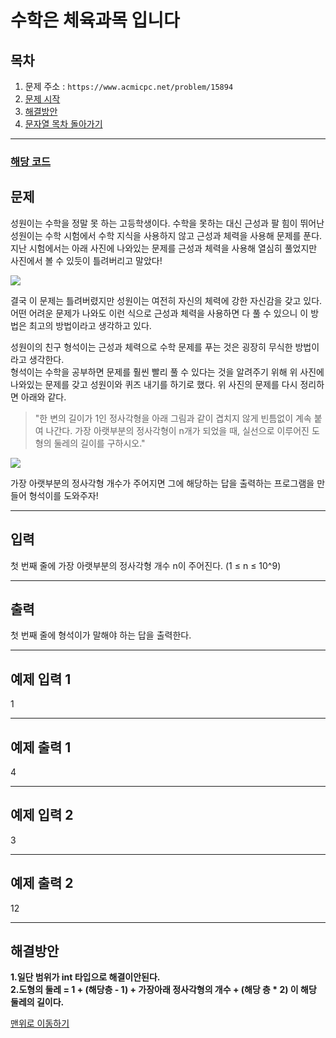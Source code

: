 # 수학은 체육과목 입니다

## 목차

1. 문제 주소 : `https://www.acmicpc.net/problem/15894`
2. [문제 시작](#문제)
3. [해결방안](#해결방안)
4. [문자열 목차 돌아가기](../README.md)
___

### [해당 코드](./수학은체육과목입니다.java)

## 문제

성원이는 수학을 정말 못 하는 고등학생이다. 수학을 못하는 대신 근성과 팔 힘이 뛰어난 성원이는 수학 시험에서 수학 지식을 사용하지 않고 근성과 체력을 사용해 문제를 푼다.<br>
지난 시험에서는 아래 사진에 나와있는 문제를 근성과 체력을 사용해 열심히 풀었지만 사진에서 볼 수 있듯이 틀려버리고 말았다!

<img src="https://github.com/user-attachments/assets/164c3bda-4f77-4381-8971-d790e6fb0b30">

결국 이 문제는 틀려버렸지만 성원이는 여전히 자신의 체력에 강한 자신감을 갖고 있다.<br>
어떤 어려운 문제가 나와도 이런 식으로 근성과 체력을 사용하면 다 풀 수 있으니 이 방법은 최고의 방법이라고 생각하고 있다.

성원이의 친구 형석이는 근성과 체력으로 수학 문제를 푸는 것은 굉장히 무식한 방법이라고 생각한다.<br>
형석이는 수학을 공부하면 문제를 훨씬 빨리 풀 수 있다는 것을 알려주기 위해 위 사진에 나와있는 문제를 갖고 성원이와 퀴즈 내기를 하기로 했다. 위 사진의 문제를 다시 정리하면 아래와 같다.

> "한 변의 길이가 1인 정사각형을 아래 그림과 같이 겹치지 않게 빈틈없이 계속 붙여 나간다. 가장 아랫부분의 정사각형이 n개가 되었을 때, 실선으로 이루어진 도형의 둘레의 길이를 구하시오."

<img src="https://github.com/user-attachments/assets/1cab8eac-d10e-4691-b113-424056ad9f80">

가장 아랫부분의 정사각형 개수가 주어지면 그에 해당하는 답을 출력하는 프로그램을 만들어 형석이를 도와주자!

___

## 입력

첫 번째 줄에 가장 아랫부분의 정사각형 개수 n이 주어진다. (1 ≤ n ≤ 10^9)
___
## 출력

첫 번째 줄에 형석이가 말해야 하는 답을 출력한다.
___

## 예제 입력 1

1

---

## 예제 출력 1

4

---

## 예제 입력 2

3

---

## 예제 출력 2

12

---

## 해결방안
**1.일단 범위가 int 타입으로 해결이안된다.** <br>
**2.도형의 둘레 = 1 + (해당층 - 1)  + 가장아래 정사각형의 개수 + (해당 층 * 2) 이 해당 둘레의 길이다.** <br>

[맨위로 이동하기](#수학은-체육과목-입니다)